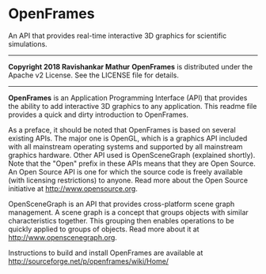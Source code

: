 OpenFrames
==========

An API that provides real-time interactive 3D graphics for scientific simulations.

-------------------------------------------------------------------------

**Copyright 2018 Ravishankar Mathur**
**OpenFrames** is distributed under the Apache v2 License. See the LICENSE file for details.

-------------------------------------------------------------------------

**OpenFrames** is an Application Programming Interface (API) that provides the ability to add interactive 3D graphics to any application. This readme file provides a quick and dirty introduction to OpenFrames.

As a preface, it should be noted that OpenFrames is based on several existing APIs. The major one is OpenGL, which is a graphics API included with all mainstream operating systems and supported by all mainstream graphics hardware. Other API used is OpenSceneGraph (explained shortly). Note that the "Open" prefix in these APIs means that they are Open Source. An Open Source API is one for which the source code is freely available (with licensing restrictions) to anyone. Read more about the Open Source initiative at http://www.opensource.org.

OpenSceneGraph is an API that provides cross-platform scene graph management. A scene graph is a concept that groups objects with similar characteristics together. This grouping then enables operations to be quickly applied to groups of objects. Read more about it at http://www.openscenegraph.org.

Instructions to build and install OpenFrames are available at http://sourceforge.net/p/openframes/wiki/Home/
